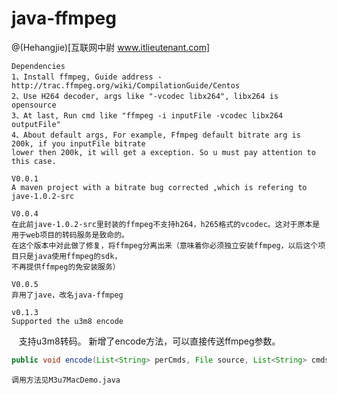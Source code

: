# java-ffmpeg
@(Hehangjie)[互联网中尉 www.itlieutenant.com]

    Dependencies
    1、Install ffmpeg, Guide address - http://trac.ffmpeg.org/wiki/CompilationGuide/Centos
    2、Use H264 decoder, args like "-vcodec libx264", libx264 is opensource
    3、At last, Run cmd like "ffmpeg -i inputFile -vcodec libx264 outputFile"
    4、About default args, For example, Ffmpeg default bitrate arg is 200k, if you inputFile bitrate 
    lower then 200k, it will get a exception. So u must pay attention to this case.
    
    V0.0.1
    A maven project with a bitrate bug corrected ,which is refering to jave-1.0.2-src
    
    V0.0.4 
    在此前jave-1.0.2-src里封装的ffmpeg不支持h264，h265格式的vcodec。这对于原本是用于web项目的转码服务是致命的。
    在这个版本中对此做了修复，将ffmpeg分离出来（意味着你必须独立安装ffmpeg，以后这个项目只是java使用ffmpeg的sdk，
    不再提供ffmpeg的免安装服务）
    
    V0.0.5
    弃用了jave，改名java-ffmpeg
    
    v0.1.3
    Supported the u3m8 encode
    支持u3m8转码。
    新增了encode方法，可以直接传送ffmpeg参数。
    
    
``` java
public void encode(List<String> perCmds, File source, List<String> cmds, File tartget);
```
    
    调用方法见M3u7MacDemo.java
    
    
